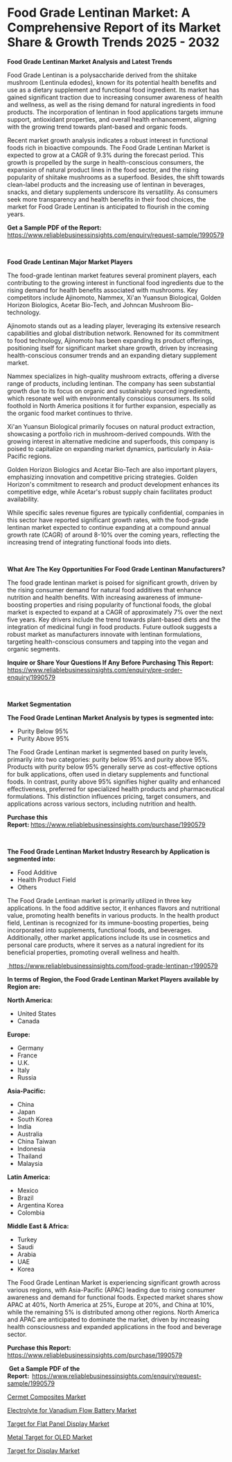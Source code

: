 <p><h1>Food Grade Lentinan Market: A Comprehensive Report of its Market Share & Growth Trends 2025 - 2032</h1></p><p><strong>Food Grade Lentinan Market Analysis and Latest Trends</strong></p>
<p><p>Food Grade Lentinan is a polysaccharide derived from the shiitake mushroom (Lentinula edodes), known for its potential health benefits and use as a dietary supplement and functional food ingredient. Its market has gained significant traction due to increasing consumer awareness of health and wellness, as well as the rising demand for natural ingredients in food products. The incorporation of lentinan in food applications targets immune support, antioxidant properties, and overall health enhancement, aligning with the growing trend towards plant-based and organic foods.</p><p>Recent market growth analysis indicates a robust interest in functional foods rich in bioactive compounds. The Food Grade Lentinan Market is expected to grow at a CAGR of 9.3% during the forecast period. This growth is propelled by the surge in health-conscious consumers, the expansion of natural product lines in the food sector, and the rising popularity of shiitake mushrooms as a superfood. Besides, the shift towards clean-label products and the increasing use of lentinan in beverages, snacks, and dietary supplements underscore its versatility. As consumers seek more transparency and health benefits in their food choices, the market for Food Grade Lentinan is anticipated to flourish in the coming years.</p></p>
<p><strong>Get a Sample PDF of the Report:&nbsp;</strong> <a href="https://www.reliablebusinessinsights.com/enquiry/request-sample/1990579?utm_campaign=96&utm_medium=2&utm_source=Github&utm_content=ia&utm_term=03042025&utm_id=food-grade-lentinan">https://www.reliablebusinessinsights.com/enquiry/request-sample/1990579</a></p>
<p>&nbsp;</p>
<p><strong>Food Grade Lentinan Major Market Players</strong></p>
<p><p>The food-grade lentinan market features several prominent players, each contributing to the growing interest in functional food ingredients due to the rising demand for health benefits associated with mushrooms. Key competitors include Ajinomoto, Nammex, Xi'an Yuansun Biological, Golden Horizon Biologics, Acetar Bio-Tech, and Johncan Mushroom Bio-technology.</p><p>Ajinomoto stands out as a leading player, leveraging its extensive research capabilities and global distribution network. Renowned for its commitment to food technology, Ajinomoto has been expanding its product offerings, positioning itself for significant market share growth, driven by increasing health-conscious consumer trends and an expanding dietary supplement market.</p><p>Nammex specializes in high-quality mushroom extracts, offering a diverse range of products, including lentinan. The company has seen substantial growth due to its focus on organic and sustainably sourced ingredients, which resonate well with environmentally conscious consumers. Its solid foothold in North America positions it for further expansion, especially as the organic food market continues to thrive.</p><p>Xi'an Yuansun Biological primarily focuses on natural product extraction, showcasing a portfolio rich in mushroom-derived compounds. With the growing interest in alternative medicine and superfoods, this company is poised to capitalize on expanding market dynamics, particularly in Asia-Pacific regions.</p><p>Golden Horizon Biologics and Acetar Bio-Tech are also important players, emphasizing innovation and competitive pricing strategies. Golden Horizon's commitment to research and product development enhances its competitive edge, while Acetar's robust supply chain facilitates product availability.</p><p>While specific sales revenue figures are typically confidential, companies in this sector have reported significant growth rates, with the food-grade lentinan market expected to continue expanding at a compound annual growth rate (CAGR) of around 8-10% over the coming years, reflecting the increasing trend of integrating functional foods into diets.</p></p>
<p>&nbsp;</p>
<p><strong>What Are The Key Opportunities For Food Grade Lentinan Manufacturers?</strong></p>
<p><p>The food grade lentinan market is poised for significant growth, driven by the rising consumer demand for natural food additives that enhance nutrition and health benefits. With increasing awareness of immune-boosting properties and rising popularity of functional foods, the global market is expected to expand at a CAGR of approximately 7% over the next five years. Key drivers include the trend towards plant-based diets and the integration of medicinal fungi in food products. Future outlook suggests a robust market as manufacturers innovate with lentinan formulations, targeting health-conscious consumers and tapping into the vegan and organic segments.</p></p>
<p><strong>Inquire or Share Your Questions If Any Before Purchasing This Report:</strong> <a href="https://www.reliablebusinessinsights.com/enquiry/pre-order-enquiry/1990579?utm_campaign=96&utm_medium=2&utm_source=Github&utm_content=ia&utm_term=03042025&utm_id=food-grade-lentinan">https://www.reliablebusinessinsights.com/enquiry/pre-order-enquiry/1990579</a></p>
<p>&nbsp;</p>
<p><strong>Market Segmentation</strong></p>
<p><strong>The Food Grade Lentinan Market Analysis by types is segmented into:</strong></p>
<p><ul><li>Purity Below 95%</li><li>Purity Above 95%</li></ul></p>
<p><p>The Food Grade Lentinan market is segmented based on purity levels, primarily into two categories: purity below 95% and purity above 95%. Products with purity below 95% generally serve as cost-effective options for bulk applications, often used in dietary supplements and functional foods. In contrast, purity above 95% signifies higher quality and enhanced effectiveness, preferred for specialized health products and pharmaceutical formulations. This distinction influences pricing, target consumers, and applications across various sectors, including nutrition and health.</p></p>
<p><strong>Purchase this Report:&nbsp;</strong><a href="https://www.reliablebusinessinsights.com/purchase/1990579?utm_campaign=96&utm_medium=2&utm_source=Github&utm_content=ia&utm_term=03042025&utm_id=food-grade-lentinan">https://www.reliablebusinessinsights.com/purchase/1990579</a></p>
<p>&nbsp;</p>
<p><strong>The Food Grade Lentinan Market Industry Research by Application is segmented into:</strong></p>
<p><ul><li>Food Additive</li><li>Health Product Field</li><li>Others</li></ul></p>
<p><p>The Food Grade Lentinan market is primarily utilized in three key applications. In the food additive sector, it enhances flavors and nutritional value, promoting health benefits in various products. In the health product field, Lentinan is recognized for its immune-boosting properties, being incorporated into supplements, functional foods, and beverages. Additionally, other market applications include its use in cosmetics and personal care products, where it serves as a natural ingredient for its beneficial properties, promoting overall wellness and health.</p></p>
<p><a href="https://www.reliablebusinessinsights.com/food-grade-lentinan-r1990579?utm_campaign=96&utm_medium=2&utm_source=Github&utm_content=ia&utm_term=03042025&utm_id=food-grade-lentinan">&nbsp;https://www.reliablebusinessinsights.com/food-grade-lentinan-r1990579</a></p>
<p><strong>In terms of Region, the Food Grade Lentinan Market Players available by Region are:</strong></p>
<p>
    <p> <strong> North America: </strong>
        <ul>
            <li>United States</li>
            <li>Canada</li>
        </ul>
        </p> 
    <p> <strong> Europe: </strong>
        <ul>
            <li>Germany</li>
            <li>France</li>
            <li>U.K.</li>
            <li>Italy</li>
            <li>Russia</li>
        </ul>
        </p> 
    <p> <strong> Asia-Pacific: </strong>
        <ul>
            <li>China</li>
            <li>Japan</li>
            <li>South Korea</li>
            <li>India</li>
            <li>Australia</li>
            <li>China Taiwan</li>
            <li>Indonesia</li>
            <li>Thailand</li>
            <li>Malaysia</li>
        </ul>
        </p> 
    <p> <strong> Latin America: </strong>
        <ul>
            <li>Mexico</li>
            <li>Brazil</li>
            <li>Argentina Korea</li>
            <li>Colombia</li>
        </ul>
        </p> 
    <p> <strong> Middle East & Africa: </strong>
        <ul>
            <li>Turkey</li>
            <li>Saudi</li>
            <li>Arabia</li>
            <li>UAE</li>
            <li>Korea</li>
        </ul>
    </p>
    </p>
<p><p>The Food Grade Lentinan Market is experiencing significant growth across various regions, with Asia-Pacific (APAC) leading due to rising consumer awareness and demand for functional foods. Expected market shares show APAC at 40%, North America at 25%, Europe at 20%, and China at 10%, while the remaining 5% is distributed among other regions. North America and APAC are anticipated to dominate the market, driven by increasing health consciousness and expanded applications in the food and beverage sector.</p></p>
<p><strong>Purchase this Report: </strong><a href="https://www.reliablebusinessinsights.com/purchase/1990579?utm_campaign=96&utm_medium=2&utm_source=Github&utm_content=ia&utm_term=03042025&utm_id=food-grade-lentinan">https://www.reliablebusinessinsights.com/purchase/1990579</a></p>
<p>&nbsp;<strong>Get a Sample PDF of the Report:&nbsp;&nbsp;</strong><a href="https://www.reliablebusinessinsights.com/enquiry/request-sample/1990579?utm_campaign=96&utm_medium=2&utm_source=Github&utm_content=ia&utm_term=03042025&utm_id=food-grade-lentinan">https://www.reliablebusinessinsights.com/enquiry/request-sample/1990579</a></p>
<p><strong></strong></p>
<p><p><a href="https://github.com/duskodazzi34/Market-Research-Report-List-1/blob/main/cermet-composites-market.md?utm_campaign=96&utm_medium=2&utm_source=Github&utm_content=ia&utm_term=03042025&utm_id=food-grade-lentinan">Cermet Composites Market</a></p><p><a href="https://github.com/kimomeifbnu26/Market-Research-Report-List-1/blob/main/electrolyte-for-vanadium-flow-battery-market.md?utm_campaign=96&utm_medium=2&utm_source=Github&utm_content=ia&utm_term=03042025&utm_id=food-grade-lentinan">Electrolyte for Vanadium Flow Battery Market</a></p><p><a href="https://github.com/forttgoddym7/Market-Research-Report-List-1/blob/main/target-for-flat-panel-display-market.md?utm_campaign=96&utm_medium=2&utm_source=Github&utm_content=ia&utm_term=03042025&utm_id=food-grade-lentinan">Target for Flat Panel Display Market</a></p><p><a href="https://github.com/daddskokenk4/Market-Research-Report-List-1/blob/main/metal-target-for-oled-market.md?utm_campaign=96&utm_medium=2&utm_source=Github&utm_content=ia&utm_term=03042025&utm_id=food-grade-lentinan">Metal Target for OLED Market</a></p><p><a href="https://github.com/kabotcaddoub/Market-Research-Report-List-1/blob/main/target-for-display-market.md?utm_campaign=96&utm_medium=2&utm_source=Github&utm_content=ia&utm_term=03042025&utm_id=food-grade-lentinan">Target for Display Market</a></p></p>